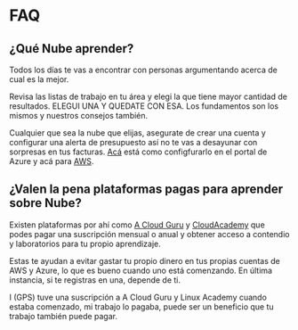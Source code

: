 # FAQ

## ¿Qué Nube aprender?

Todos los días te vas a encontrar con personas argumentando acerca de cual es la mejor.

Revisa las listas de trabajo en tu área y elegi la que tiene mayor cantidad de resultados. ELEGUI UNA Y QUEDATE CON ESA. Los fundamentos son los mismos y nuestros consejos también.

Cualquier que sea la nube que elijas, asegurate de crear una cuenta y configurar una alerta de presupuesto así no te vas a desayunar con sorpresas en tus facturas. [Acá](https://youtu.be/FZD0s7KE83Y) está como configfurarlo en el portal de Azure y acá para [AWS](https://www.youtube.com/watch?v=fvz0cphjHjg).

## ¿Valen la pena plataformas pagas para aprender sobre Nube?

Existen plataformas por ahí como [A Cloud Guru](https://acloudguru.com) y [CloudAcademy](https://cloudacademy.com)
que podes pagar una suscripción mensual o anual y obtener acceso a contendio y laboratorios para tu propio aprendizaje.

Estas te ayudan a evitar gastar tu propio dinero en tus propias cuentas de AWS y Azure, lo que es bueno cuando uno está comenzando. En última instancia, si te registras en una, depende de ti.

I (GPS) tuve una suscripción a A Cloud Guru y Linux Academy cuando estaba comenzado, mi trabajo lo pagaba, puede ser un beneficio que tu trabajo también puede pagar.
